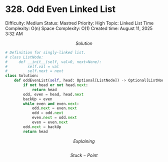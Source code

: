 # 328. Odd Even Linked List

Difficulty: Medium
Status: Mastred
Priority: High
Topic: Linked List
Time Complexity: O(n)
Space Complexity: O(1)
Created time: August 11, 2025 3:32 AM

$$
Solution
$$

```python
# Definition for singly-linked list.
# class ListNode:
#     def __init__(self, val=0, next=None):
#         self.val = val
#         self.next = next
class Solution:
    def oddEvenList(self, head: Optional[ListNode]) -> Optional[ListNode]:
        if not head or not head.next:
            return head
        odd, even = head, head.next
        backUp = even
        while even and even.next:
            odd.next = even.next
            odd = odd.next
            even.next = odd.next
            even = even.next
        odd.next = backUp
        return head
```

$$
Explaining
$$

```

```

$$
Stuck-Point
$$

```

```